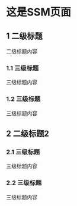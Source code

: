 # 这是SSM页面

## 1 二级标题
二级标题内容
### 1.1 三级标题
三级标题内容
### 1.2 三级标题
三级标题内容

## 2 二级标题2
### 2.1 三级标题
三级标题内容
### 2.2 三级标题
三级标题内容